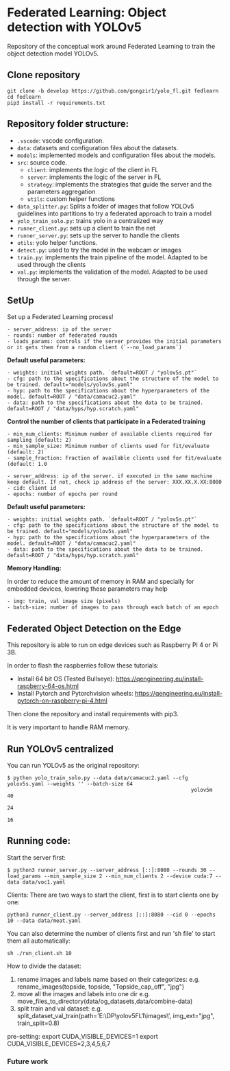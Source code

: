 # Federated Learning: Object detection with YOLOv5

Repository of the conceptual work around Federated Learning to train the object detection model YOLOv5. 

## Clone repository

```
git clone -b develop https://github.com/gongzir1/yolo_fl.git fedlearn
cd fedlearn
pip3 install -r requirements.txt
```


## Repository folder structure:
- `.vscode`: vscode configuration.
- `data`: datasets and configuration files about the datasets.
- `models`: implemented models and configuration files about the models.
- `src`: source code.
    - `client`: implements the logic of the client in FL
    - `server`: implements the logic of the server in FL
    - `strategy`: implements the strategies that guide the server and the parameters aggregation
    - `utils`: custom helper functions
- `data_splitter.py`: Splits a folder of images that follow YOLOv5 guidelines into partitions to try a federated approach to train a model
- `yolo_train_solo.py`: trains yolo in a centralized way
- `runner_client.py`: sets up a client to train the net
- `runner_server.py`: sets up the server to handle the clients
- `utils`: yolo helper functions.
- `detect.py`: used to try the model in the webcam or images
- `train.py`: implements the train pipeline of the model. Adapted to be used through the clients
- `val.py`: implements the validation of the model. Adapted to be used through the server.


## SetUp
Set up a Federated Learning process!

[//]: # (#### Server)

[//]: # ()
[//]: # (In order to start a Federated Learning training, it is necessary to start the server:)

[//]: # ()
[//]: # (`python3 runner_server.py --server_address [::]:8080 --rounds 2 --load_params`)

```
- server_address: ip of the server
- rounds: number of federated rounds
- loads_params: controls if the server provides the initial parameters or it gets them from a random client (`--no_load_params`)
```
**Default useful parameters:**
```
- weights: initial weights path. `default=ROOT / "yolov5s.pt"`
- cfg: path to the specifications about the structure of the model to be trained. default="models/yolov5s.yaml"
- hyp: path to the specifications about the hyperparameters of the model. default=ROOT / "data/camacuc2.yaml"
- data: path to the specifications about the data to be trained. default=ROOT / "data/hyps/hyp.scratch.yaml"
```

**Control the number of clients that participate in a Federated training**
```
- min_num_clients: Minimum number of available clients required for sampling (default: 2)
- min_sample_size: Minimum number of clients used for fit/evaluate (default: 2)
- sample_fraction: Fraction of available clients used for fit/evaluate (default: 1.0
```

[//]: # (#### Client)

[//]: # ()
[//]: # (Clients must be created after the server. There must be at least `--min_num_clients` clients, a parameter from the server, to start the training. Defaults to 2.)

[//]: # ()
[//]: # (`python3 runner_client.py --server_address [::]:8080 --cid 1 --epochs 100`)

```
- server_address: ip of the server. if executed in the same machine keep default. If not, check ip address of the server: XXX.XX.X.XX:8080
- cid: client id
- epochs: number of epochs per round
```
**Default useful parameters:**
```
- weights: initial weights path. `default=ROOT / "yolov5s.pt"`
- cfg: path to the specifications about the structure of the model to be trained. default="models/yolov5s.yaml"
- hyp: path to the specifications about the hyperparameters of the model. default=ROOT / "data/camacuc2.yaml"
- data: path to the specifications about the data to be trained. default=ROOT / "data/hyps/hyp.scratch.yaml"
```

**Memory Handling:**

In order to reduce the amount of memory in RAM and specially for embedded devices, lowering these parameters may help

```
- img: train, val image size (pixels)
- batch-size: number of images to pass through each batch of an epoch
``` 

## Federated Object Detection on the Edge

This repository is able to run on edge devices such as Raspberry Pi 4 or Pi 3B.

In order to flash the raspberries follow these tutorials:
* Install 64 bit OS (Tested Bullseye): https://qengineering.eu/install-raspberry-64-os.html
* Install Pytorch and Pytorchvision wheels: https://qengineering.eu/install-pytorch-on-raspberry-pi-4.html

Then clone the repository and install requirements with pip3.

It is very important to handle RAM memory. 

## Run YOLOv5 centralized

You can run YOLOv5 as the original repository:

```
$ python yolo_train_solo.py --data data/camacuc2.yaml --cfg yolov5s.yaml --weights '' --batch-size 64
                                                            yolov5m                                40
                                                                                                   24
                                                                                                   16
```
## Running code:
Start the server first:

```
$ python3 runner_server.py --server_address [::]:8080 --rounds 30 --load_params --min_sample_size 2 --min_num_clients 2 --device cuda:7 --data data/voc1.yaml
```
Clients:
There are two ways to start the client, first is to start clients one by one:
```
python3 runner_client.py --server_address [::]:8080 --cid 0 --epochs 10 --data data/meat.yaml
```
You can also determine the number of clients first and run 'sh file' to start them all automatically:

```
sh ./run_client.sh 10
```


How to divide the dataset:
1. rename images and labels name based on their categorizes:
e.g. rename_images(topside, topside, "Topside_cap_off", "jpg")
2. move all the images and labels into one dir
e.g. move_files_to_directory(data/og_datasets,data/combine-data)
2. split train and val dataset:
e.g. split_dataset_val_train(path='E:\\DP\\yolov5FL1\\images\\', img_ext="jpg", train_split=0.8)

pre-setting:
export CUDA_VISIBLE_DEVICES=1
export CUDA_VISIBLE_DEVICES=2,3,4,5,6,7
### Future work
